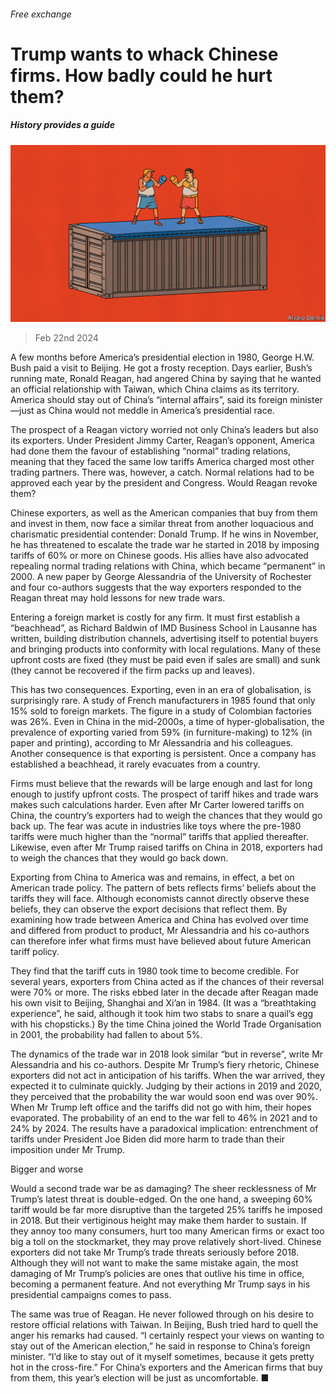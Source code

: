###### Free exchange

# Trump wants to whack Chinese firms. How badly could he hurt them? 

##### History provides a guide 

![image](images/20240224_FND000.jpg) 

> Feb 22nd 2024 

A few months before America’s presidential election in 1980, George H.W. Bush paid a visit to Beijing. He got a frosty reception. Days earlier, Bush’s running mate, Ronald Reagan, had angered China by saying that he wanted an official relationship with Taiwan, which China claims as its territory. America should stay out of China’s “internal affairs”, said its foreign minister—just as China would not meddle in America’s presidential race. 

The prospect of a Reagan victory worried not only China’s leaders but also its exporters. Under President Jimmy Carter, Reagan’s opponent, America had done them the favour of establishing “normal” trading relations, meaning that they faced the same low tariffs America charged most other trading partners. There was, however, a catch. Normal relations had to be approved each year by the president and Congress. Would Reagan revoke them?

Chinese exporters, as well as the American companies that buy from them and invest in them, now face a similar threat from another loquacious and charismatic presidential contender: Donald Trump. If he wins in November, he has threatened to escalate the trade war he started in 2018 by imposing tariffs of 60% or more on Chinese goods. His allies have also advocated repealing normal trading relations with China, which became “permanent” in 2000. A new paper by George Alessandria of the University of Rochester and four co-authors suggests that the way exporters responded to the Reagan threat may hold lessons for new trade wars.

Entering a foreign market is costly for any firm. It must first establish a “beachhead”, as Richard Baldwin of IMD Business School in Lausanne has written, building distribution channels, advertising itself to potential buyers and bringing products into conformity with local regulations. Many of these upfront costs are fixed (they must be paid even if sales are small) and sunk (they cannot be recovered if the firm packs up and leaves). 

This has two consequences. Exporting, even in an era of globalisation, is surprisingly rare. A study of French manufacturers in 1985 found that only 15% sold to foreign markets. The figure in a study of Colombian factories was 26%. Even in China in the mid-2000s, a time of hyper-globalisation, the prevalence of exporting varied from 59% (in furniture-making) to 12% (in paper and printing), according to Mr Alessandria and his colleagues. Another consequence is that exporting is persistent. Once a company has established a beachhead, it rarely evacuates from a country. 

Firms must believe that the rewards will be large enough and last for long enough to justify upfront costs. The prospect of tariff hikes and trade wars makes such calculations harder. Even after Mr Carter lowered tariffs on China, the country’s exporters had to weigh the chances that they would go back up. The fear was acute in industries like toys where the pre-1980 tariffs were much higher than the “normal” tariffs that applied thereafter. Likewise, even after Mr Trump raised tariffs on China in 2018, exporters had to weigh the chances that they would go back down. 

Exporting from China to America was and remains, in effect, a bet on American trade policy. The pattern of bets reflects firms’ beliefs about the tariffs they will face. Although economists cannot directly observe these beliefs, they can observe the export decisions that reflect them. By examining how trade between America and China has evolved over time and differed from product to product, Mr Alessandria and his co-authors can therefore infer what firms must have believed about future American tariff policy.

They find that the tariff cuts in 1980 took time to become credible. For several years, exporters from China acted as if the chances of their reversal were 70% or more. The risks ebbed later in the decade after Reagan made his own visit to Beijing, Shanghai and Xi’an in 1984. (It was a “breathtaking experience”, he said, although it took him two stabs to snare a quail’s egg with his chopsticks.) By the time China joined the World Trade Organisation in 2001, the probability had fallen to about 5%.

The dynamics of the trade war in 2018 look similar “but in reverse”, write Mr Alessandria and his co-authors. Despite Mr Trump’s fiery rhetoric, Chinese exporters did not act in anticipation of his tariffs. When the war arrived, they expected it to culminate quickly. Judging by their actions in 2019 and 2020, they perceived that the probability the war would soon end was over 90%. When Mr Trump left office and the tariffs did not go with him, their hopes evaporated. The probability of an end to the war fell to 46% in 2021 and to 24% by 2024. The results have a paradoxical implication: entrenchment of tariffs under President Joe Biden did more harm to trade than their imposition under Mr Trump.

Bigger and worse

Would a second trade war be as damaging? The sheer recklessness of Mr Trump’s latest threat is double-edged. On the one hand, a sweeping 60% tariff would be far more disruptive than the targeted 25% tariffs he imposed in 2018. But their vertiginous height may make them harder to sustain. If they annoy too many consumers, hurt too many American firms or exact too big a toll on the stockmarket, they may prove relatively short-lived. Chinese exporters did not take Mr Trump’s trade threats seriously before 2018. Although they will not want to make the same mistake again, the most damaging of Mr Trump’s policies are ones that outlive his time in office, becoming a permanent feature. And not everything Mr Trump says in his presidential campaigns comes to pass. 

The same was true of Reagan. He never followed through on his desire to restore official relations with Taiwan. In Beijing, Bush tried hard to quell the anger his remarks had caused. “I certainly respect your views on wanting to stay out of the American election,” he said in response to China’s foreign minister. “I’d like to stay out of it myself sometimes, because it gets pretty hot in the cross-fire.” For China’s exporters and the American firms that buy from them, this year’s election will be just as uncomfortable. ■






